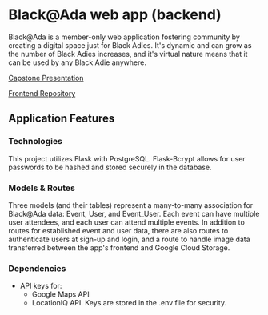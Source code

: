 # Black@Ada web app (backend)

Black@Ada is a member-only web application fostering community by creating a digital space just for Black Adies. It's dynamic and can grow as the number of Black Adies increases, and it's virtual nature means that it can be used by any Black Adie anywhere.

[Capstone Presentation](https://youtu.be/kOpsiBWTm48)

[Frontend Repository](https://github.com/anika-sw/frontend-black-at-ada)

## Application Features

### Technologies

This project utilizes Flask with PostgreSQL. Flask-Bcrypt allows for user passwords to be hashed and stored securely in the database.

### Models & Routes

Three models (and their tables) represent a many-to-many association for Black@Ada data: Event, User, and Event_User. Each event can have multiple user attendees, and each user can attend multiple events. In addition to routes for established event and user data, there are also routes to authenticate users at sign-up and login, and a route to handle image data transferred between the app's frontend and Google Cloud Storage.

### Dependencies

* API keys for:
  *  Google Maps API
  *  LocationIQ API. Keys are stored in the .env file for security.